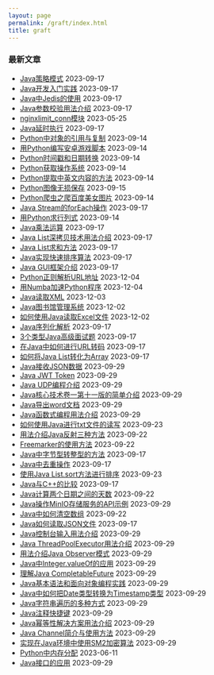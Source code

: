 ```yaml
---
layout: page
permalink: /graft/index.html
title: graft
---
```


<h3 class="h3-title">
                            <i class="iconfont huiicon-list"></i>
                            最新文章
                        </h3>
                        <ul class="main-index-newlist hui-clear">
                            <li>
                                <a href="https://www.python100.com/html/I8CWF83F85Q0.html" title="Java策略模式">Java策略模式</a>
                                <span>2023-09-17</span>
                            </li>
                            <li>
                                <a href="https://www.python100.com/html/J2828NIA80NZ.html" title="Java开发入门实践">Java开发入门实践</a>
                                <span>2023-09-17</span>
                            </li>
                            <li>
                                <a href="https://www.python100.com/html/80HH89M8NZ7L.html" title="Java中Jedis的使用">Java中Jedis的使用</a>
                                <span>2023-09-17</span>
                            </li>
                            <li>
                                <a href="https://www.python100.com/html/8U8BYB586MG1.html" title="Java参数校验用法介绍">Java参数校验用法介绍</a>
                                <span>2023-09-17</span>
                            </li>
                            <li>
                                <a href="https://www.python100.com/html/0N9E1Y8WZ0R0.html" title="nginxlimit_conn模块">nginxlimit_conn模块</a>
                                <span>2023-05-25</span>
                            </li>
                            <li>
                                <a href="https://www.python100.com/html/97VN41Q88LRA.html" title="Java延时执行">Java延时执行</a>
                                <span>2023-09-17</span>
                            </li>
                            <li>
                                <a href="https://www.python100.com/html/4O3J6GLM07W0.html" title="Python中对象的引用与复制">Python中对象的引用与复制</a>
                                <span>2023-09-14</span>
                            </li>
                            <li>
                                <a href="https://www.python100.com/html/U3E0E4O4O76L.html" title="用Python编写安卓游戏脚本">用Python编写安卓游戏脚本</a>
                                <span>2023-09-14</span>
                            </li>
                            <li>
                                <a href="https://www.python100.com/html/L6WEDG79N342.html" title="Python时间戳和日期转换">Python时间戳和日期转换</a>
                                <span>2023-09-14</span>
                            </li>
                            <li>
                                <a href="https://www.python100.com/html/H6VSM3T7A364.html" title="Python获取操作系统">Python获取操作系统</a>
                                <span>2023-09-14</span>
                            </li>
                            <li>
                                <a href="https://www.python100.com/html/S649XDI3V42S.html" title="Python提取中英文内容的方法">Python提取中英文内容的方法</a>
                                <span>2023-09-14</span>
                            </li>
                            <li>
                                <a href="https://www.python100.com/html/0HP7VX717RQ6.html" title="Python图像无损保存">Python图像无损保存</a>
                                <span>2023-09-15</span>
                            </li>
                            <li>
                                <a href="https://www.python100.com/html/3SB6EKE3J604.html" title="Python爬虫之爬百度美女图片">Python爬虫之爬百度美女图片</a>
                                <span>2023-09-14</span>
                            </li>
                            <li>
                                <a href="https://www.python100.com/html/V84WL1J098RP.html" title="Java Stream的forEach操作">Java Stream的forEach操作</a>
                                <span>2023-09-17</span>
                            </li>
                            <li>
                                <a href="https://www.python100.com/html/640IYY2EYY40.html" title="用Python求行列式">用Python求行列式</a>
                                <span>2023-09-14</span>
                            </li>
                            <li>
                                <a href="https://www.python100.com/html/8RUV9U286EM8.html" title="Java乘法运算">Java乘法运算</a>
                                <span>2023-09-17</span>
                            </li>
                            <li>
                                <a href="https://www.python100.com/html/UD31NK8269LH.html" title="Java List深拷贝技术用法介绍">Java List深拷贝技术用法介绍</a>
                                <span>2023-09-17</span>
                            </li>
                            <li>
                                <a href="https://www.python100.com/html/3L26FB6Z9A8A.html" title="Java List求和方法">Java List求和方法</a>
                                <span>2023-09-17</span>
                            </li>
                            <li>
                                <a href="https://www.python100.com/html/K7FHX2891GY7.html" title="Java实现快速排序算法">Java实现快速排序算法</a>
                                <span>2023-09-17</span>
                            </li>
                            <li>
                                <a href="https://www.python100.com/html/8Y2PR18OF09V.html" title="Java GUI框架介绍">Java GUI框架介绍</a>
                                <span>2023-09-17</span>
                            </li>
                            <li>
                                <a href="https://www.python100.com/html/Python%E6%AD%A3%E5%88%99%E8%A7%A3%E6%9E%90URL%E5%9C%B0%E5%9D%80.html" title="Python正则解析URL地址">Python正则解析URL地址</a>
                                <span>2023-12-04</span>
                            </li>
                            <li>
                                <a href="https://www.python100.com/html/%E7%94%A8Numba%E5%8A%A0%E9%80%9FPython%E7%A8%8B%E5%BA%8F.html" title="用Numba加速Python程序">用Numba加速Python程序</a>
                                <span>2023-12-04</span>
                            </li>
                            <li>
                                <a href="https://www.python100.com/html/R86HB2U1DC83.html" title="Java读取XML">Java读取XML</a>
                                <span>2023-12-03</span>
                            </li>
                            <li>
                                <a href="https://www.python100.com/html/Java%E5%9B%BE%E4%B9%A6%E9%A6%86%E7%AE%A1%E7%90%86%E7%B3%BB%E7%BB%9F.html" title="Java图书馆管理系统">Java图书馆管理系统</a>
                                <span>2023-12-02</span>
                            </li>
                            <li>
                                <a href="https://www.python100.com/html/TSQJ2D995NY2Q295.html" title="如何使用Java读取Excel文件">如何使用Java读取Excel文件</a>
                                <span>2023-12-02</span>
                            </li>
                            <li>
                                <a href="https://www.python100.com/html/7NRRL98TR297.html" title="Java序列化解析">Java序列化解析</a>
                                <span>2023-09-17</span>
                            </li>
                            <li>
                                <a href="https://www.python100.com/html/XW8I9036MYD3.html" title="3个类型Java高级面试题">3个类型Java高级面试题</a>
                                <span>2023-09-17</span>
                            </li>
                            <li>
                                <a href="https://www.python100.com/html/VZ92OZO8126Z.html" title="在Java中如何进行URL转码">在Java中如何进行URL转码</a>
                                <span>2023-09-17</span>
                            </li>
                            <li>
                                <a href="https://www.python100.com/html/M1NBY3W8190D.html" title="如何将Java List转化为Array">如何将Java List转化为Array</a>
                                <span>2023-09-17</span>
                            </li>
                            <li>
                                <a href="https://www.python100.com/html/1P9W9FR513TB9KW2.html" title="Java接收JSON数据">Java接收JSON数据</a>
                                <span>2023-09-29</span>
                            </li>
                            <li>
                                <a href="https://www.python100.com/html/V9L952459ZIYF1SC.html" title="Java JWT Token">Java JWT Token</a>
                                <span>2023-09-29</span>
                            </li>
                            <li>
                                <a href="https://www.python100.com/html/TYQJ2F995NY1Q295.html" title="Java UDP编程介绍">Java UDP编程介绍</a>
                                <span>2023-09-29</span>
                            </li>
                            <li>
                                <a href="https://www.python100.com/html/9SD19J9NWB595GA2.html" title="Java核心技术卷一第十一版的简单介绍">Java核心技术卷一第十一版的简单介绍</a>
                                <span>2023-09-29</span>
                            </li>
                            <li>
                                <a href="https://www.python100.com/html/99XQO69F6U1ISE52.html" title="Java导出word文档">Java导出word文档</a>
                                <span>2023-09-29</span>
                            </li>
                            <li>
                                <a href="https://www.python100.com/html/S19SFV59H8H932UI.html" title="Java函数式编程用法介绍">Java函数式编程用法介绍</a>
                                <span>2023-09-29</span>
                            </li>
                            <li>
                                <a href="https://www.python100.com/html/547ECV64ANL5K99H.html" title="如何使用Java进行txt文件的读写">如何使用Java进行txt文件的读写</a>
                                <span>2023-09-23</span>
                            </li>
                            <li>
                                <a href="https://www.python100.com/html/BN2S543X39WG.html" title="用法介绍Java反射三种方法">用法介绍Java反射三种方法</a>
                                <span>2023-09-22</span>
                            </li>
                            <li>
                                <a href="https://www.python100.com/html/9AY4D6239IANJ55Z.html" title="Freemarker的使用方法">Freemarker的使用方法</a>
                                <span>2023-09-22</span>
                            </li>
                            <li>
                                <a href="https://www.python100.com/html/VL93FF0M8F78.html" title="Java中字节型转整型的方法">Java中字节型转整型的方法</a>
                                <span>2023-09-17</span>
                            </li>
                            <li>
                                <a href="https://www.python100.com/html/599082BHDVKW.html" title="Java中去重操作">Java中去重操作</a>
                                <span>2023-09-17</span>
                            </li>
                            <li>
                                <a href="https://www.python100.com/html/JDAPF96J4S55928D.html" title="使用Java List.sort方法进行排序">使用Java List.sort方法进行排序</a>
                                <span>2023-09-23</span>
                            </li>
                            <li>
                                <a href="https://www.python100.com/html/V8MURY90Q808.html" title="Java与C++的比较">Java与C++的比较</a>
                                <span>2023-09-17</span>
                            </li>
                            <li>
                                <a href="https://www.python100.com/html/HB5DG4J69L93DA53.html" title="Java计算两个日期之间的天数">Java计算两个日期之间的天数</a>
                                <span>2023-09-22</span>
                            </li>
                            <li>
                                <a href="https://www.python100.com/html/K19A99Q5TVUS092H.html" title="Java操作MinIO存储服务的API示例">Java操作MinIO存储服务的API示例</a>
                                <span>2023-09-29</span>
                            </li>
                            <li>
                                <a href="https://www.python100.com/html/9JEY3444YTP3.html" title="Java中如何清空数组">Java中如何清空数组</a>
                                <span>2023-09-22</span>
                            </li>
                            <li>
                                <a href="https://www.python100.com/html/8X09KY93B4AY.html" title="Java如何读取JSON文件">Java如何读取JSON文件</a>
                                <span>2023-09-17</span>
                            </li>
                            <li>
                                <a href="https://www.python100.com/html/9V9P5712NZBMQ9R9.html" title="Java控制台输入用法介绍">Java控制台输入用法介绍</a>
                                <span>2023-09-29</span>
                            </li>
                            <li>
                                <a href="https://www.python100.com/html/9LTKS082MQ2952FR.html" title="Java ThreadPoolExecutor用法介绍">Java ThreadPoolExecutor用法介绍</a>
                                <span>2023-09-29</span>
                            </li>
                            <li>
                                <a href="https://www.python100.com/html/CO529Z0S95TT27HM.html" title="用法介绍Java Observer模式">用法介绍Java Observer模式</a>
                                <span>2023-09-29</span>
                            </li>
                            <li>
                                <a href="https://www.python100.com/html/QWOZF951N2190GG2.html" title="Java中Integer.valueOf的应用">Java中Integer.valueOf的应用</a>
                                <span>2023-09-29</span>
                            </li>
                            <li>
                                <a href="https://www.python100.com/html/04H5EXU9F2292ZDB.html" title="理解Java CompletableFuture">理解Java CompletableFuture</a>
                                <span>2023-09-29</span>
                            </li>
                            <li>
                                <a href="https://www.python100.com/html/9YS9WTWFN12P5202.html" title="Java基本语法和面向对象编程实践">Java基本语法和面向对象编程实践</a>
                                <span>2023-09-29</span>
                            </li>
                            <li>
                                <a href="https://www.python100.com/html/40F59TKNH6X229JT.html" title="Java中如何把Date类型转换为Timestamp类型">Java中如何把Date类型转换为Timestamp类型</a>
                                <span>2023-09-29</span>
                            </li>
                            <li>
                                <a href="https://www.python100.com/html/LV804A2529QZ9MLM.html" title="Java字符串遍历的多种方式">Java字符串遍历的多种方式</a>
                                <span>2023-09-29</span>
                            </li>
                            <li>
                                <a href="https://www.python100.com/html/SP0F91R9G2UBZ592.html" title="Java注释快捷键">Java注释快捷键</a>
                                <span>2023-09-29</span>
                            </li>
                            <li>
                                <a href="https://www.python100.com/html/Y29WFGA8F9B5029X.html" title="Java幂等性解决方案用法介绍">Java幂等性解决方案用法介绍</a>
                                <span>2023-09-29</span>
                            </li>
                            <li>
                                <a href="https://www.python100.com/html/24S2WZ19L1B5F9RS.html" title="Java Channel简介与使用方法">Java Channel简介与使用方法</a>
                                <span>2023-09-29</span>
                            </li>
                            <li>
                                <a href="https://www.python100.com/html/555HY91ZZ29L2KCE.html" title="实现在Java环境中使用SM2加密算法">实现在Java环境中使用SM2加密算法</a>
                                <span>2023-09-29</span>
                            </li>
                            <li>
                                <a href="https://www.python100.com/html/8P3U3343UESQ.html" title="Python中内存分配">Python中内存分配</a>
                                <span>2023-06-11</span>
                            </li>
                            <li>
                                <a href="https://www.python100.com/html/A19Y25NL2H2L9HQ6.html" title="Java接口的应用">Java接口的应用</a>
                                <span>2023-09-29</span>
                            </li>
                        </ul>
                    </div>